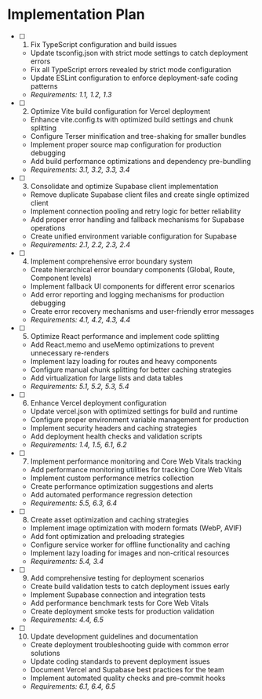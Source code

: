 # Implementation Plan

- [ ] 1. Fix TypeScript configuration and build issues
  - Update tsconfig.json with strict mode settings to catch deployment errors
  - Fix all TypeScript errors revealed by strict mode configuration
  - Update ESLint configuration to enforce deployment-safe coding patterns
  - _Requirements: 1.1, 1.2, 1.3_

- [ ] 2. Optimize Vite build configuration for Vercel deployment
  - Enhance vite.config.ts with optimized build settings and chunk splitting
  - Configure Terser minification and tree-shaking for smaller bundles
  - Implement proper source map configuration for production debugging
  - Add build performance optimizations and dependency pre-bundling
  - _Requirements: 3.1, 3.2, 3.3, 3.4_

- [ ] 3. Consolidate and optimize Supabase client implementation
  - Remove duplicate Supabase client files and create single optimized client
  - Implement connection pooling and retry logic for better reliability
  - Add proper error handling and fallback mechanisms for Supabase operations
  - Create unified environment variable configuration for Supabase
  - _Requirements: 2.1, 2.2, 2.3, 2.4_

- [ ] 4. Implement comprehensive error boundary system
  - Create hierarchical error boundary components (Global, Route, Component levels)
  - Implement fallback UI components for different error scenarios
  - Add error reporting and logging mechanisms for production debugging
  - Create error recovery mechanisms and user-friendly error messages
  - _Requirements: 4.1, 4.2, 4.3, 4.4_

- [ ] 5. Optimize React performance and implement code splitting
  - Add React.memo and useMemo optimizations to prevent unnecessary re-renders
  - Implement lazy loading for routes and heavy components
  - Configure manual chunk splitting for better caching strategies
  - Add virtualization for large lists and data tables
  - _Requirements: 5.1, 5.2, 5.3, 5.4_

- [ ] 6. Enhance Vercel deployment configuration
  - Update vercel.json with optimized settings for build and runtime
  - Configure proper environment variable management for production
  - Implement security headers and caching strategies
  - Add deployment health checks and validation scripts
  - _Requirements: 1.4, 1.5, 6.1, 6.2_

- [ ] 7. Implement performance monitoring and Core Web Vitals tracking
  - Add performance monitoring utilities for tracking Core Web Vitals
  - Implement custom performance metrics collection
  - Create performance optimization suggestions and alerts
  - Add automated performance regression detection
  - _Requirements: 5.5, 6.3, 6.4_

- [ ] 8. Create asset optimization and caching strategies
  - Implement image optimization with modern formats (WebP, AVIF)
  - Add font optimization and preloading strategies
  - Configure service worker for offline functionality and caching
  - Implement lazy loading for images and non-critical resources
  - _Requirements: 5.4, 3.4_

- [ ] 9. Add comprehensive testing for deployment scenarios
  - Create build validation tests to catch deployment issues early
  - Implement Supabase connection and integration tests
  - Add performance benchmark tests for Core Web Vitals
  - Create deployment smoke tests for production validation
  - _Requirements: 4.4, 6.5_

- [ ] 10. Update development guidelines and documentation
  - Create deployment troubleshooting guide with common error solutions
  - Update coding standards to prevent deployment issues
  - Document Vercel and Supabase best practices for the team
  - Implement automated quality checks and pre-commit hooks
  - _Requirements: 6.1, 6.4, 6.5_